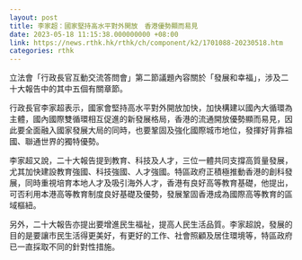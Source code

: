 ```yaml
---
layout: post
title: 李家超：國家堅持高水平對外開放　香港優勢顯而易見
date: 2023-05-18 11:15:38.000000000 +08:00
link: https://news.rthk.hk/rthk/ch/component/k2/1701088-20230518.htm
categories: rthk
---
```


立法會「行政長官互動交流答問會」第二節議題內容關於「發展和幸福」，涉及二十大報告中的其中五個有關章節。

行政長官李家超表示，國家會堅持高水平對外開放加快，加快構建以國內大循環為主體，國內國際雙循環相互促進的新發展格局，香港的流通開放優勢顯而易見，因此要全面融入國家發展大局的同時，也要鞏固及強化國際城市地位，發揮好背靠祖國、聯通世界的獨特優勢。

李家超又說，二十大報告提到教育、科技及人才，三位一體共同支撐高質量發展，尤其加快建設教育強國、科技強國、人才強國。特區政府正積極推動香港的創科發展，同時重視培育本地人才及吸引海外人才，香港有良好高等教育基礎，他提出，可否利用本港高等教育制度良好基礎及優勢，發展鞏固香港成為國際高等教育的區域樞紐。

另外，二十大報告亦提出要增進民生福祉，提高人民生活品質。李家超說，發展的目的是要讓市民生活得更美好，有更好的工作、社會照顧及居住環境等，特區政府已一直採取不同的針對性措施。

